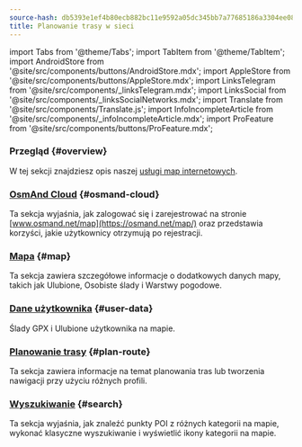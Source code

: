 ```yaml
---
source-hash: db5393e1ef4b80ecb882bc11e9592a05dc345bb7a77685186a3304ee088544a7
title: Planowanie trasy w sieci
---
```

import Tabs from '@theme/Tabs';
import TabItem from '@theme/TabItem';
import AndroidStore from '@site/src/components/buttons/AndroidStore.mdx';
import AppleStore from '@site/src/components/buttons/AppleStore.mdx';
import LinksTelegram from '@site/src/components/_linksTelegram.mdx';
import LinksSocial from '@site/src/components/_linksSocialNetworks.mdx';
import Translate from '@site/src/components/Translate.js';
import InfoIncompleteArticle from '@site/src/components/_infoIncompleteArticle.mdx';
import ProFeature from '@site/src/components/buttons/ProFeature.mdx';



### Przegląd {#overview}

W tej sekcji znajdziesz opis naszej [usługi map internetowych](https://osmand.net/map).

### [OsmAnd Cloud](./web-cloud.md) {#osmand-cloud}

Ta sekcja wyjaśnia, jak zalogować się i zarejestrować na stronie [www.osmand.net/map](https://osmand.net/map/) oraz przedstawia korzyści, jakie użytkownicy otrzymują po rejestracji.

### [Mapa](./web-map.md) {#map}

Ta sekcja zawiera szczegółowe informacje o dodatkowych danych mapy, takich jak Ulubione, Osobiste ślady i Warstwy pogodowe.

### [Dane użytkownika](./web-userdata.mdx) {#user-data}

Ślady GPX i Ulubione użytkownika na mapie.

### [Planowanie trasy](./planner.md) {#plan-route}

Ta sekcja zawiera informacje na temat planowania tras lub tworzenia nawigacji przy użyciu różnych profili.

### [Wyszukiwanie](./web-search.md) {#search}

Ta sekcja wyjaśnia, jak znaleźć punkty POI z różnych kategorii na mapie, wykonać klasyczne wyszukiwanie i wyświetlić ikony kategorii na mapie.
